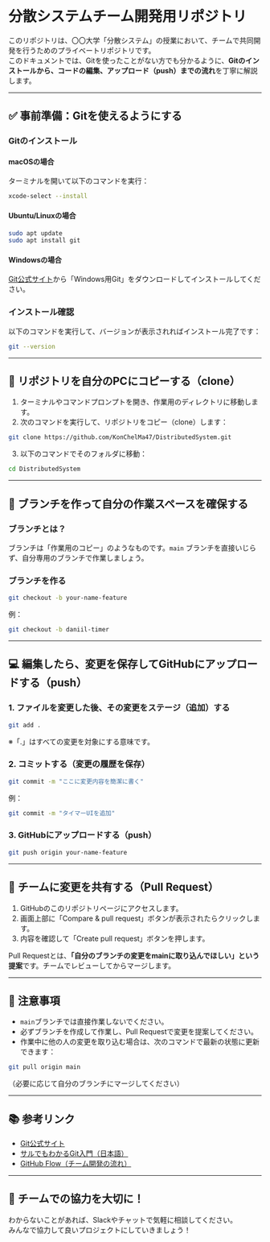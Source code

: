 # 分散システムチーム開発用リポジトリ

このリポジトリは、〇〇大学「分散システム」の授業において、チームで共同開発を行うためのプライベートリポジトリです。  
このドキュメントでは、Gitを使ったことがない方でも分かるように、**Gitのインストールから、コードの編集、アップロード（push）までの流れ**を丁寧に解説します。

---

## ✅ 事前準備：Gitを使えるようにする

### Gitのインストール

#### macOSの場合

ターミナルを開いて以下のコマンドを実行：

```bash
xcode-select --install
```

#### Ubuntu/Linuxの場合

```bash
sudo apt update
sudo apt install git
```

#### Windowsの場合

[Git公式サイト](https://git-scm.com/)から「Windows用Git」をダウンロードしてインストールしてください。

### インストール確認

以下のコマンドを実行して、バージョンが表示されればインストール完了です：

```bash
git --version
```

---

## 🚀 リポジトリを自分のPCにコピーする（clone）

1. ターミナルやコマンドプロンプトを開き、作業用のディレクトリに移動します。
2. 次のコマンドを実行して、リポジトリをコピー（clone）します：

```bash
git clone https://github.com/KonChelMa47/DistributedSystem.git
```

3. 以下のコマンドでそのフォルダに移動：

```bash
cd DistributedSystem
```

---

## 🌱 ブランチを作って自分の作業スペースを確保する

### ブランチとは？

ブランチは「作業用のコピー」のようなものです。`main` ブランチを直接いじらず、自分専用のブランチで作業しましょう。

### ブランチを作る

```bash
git checkout -b your-name-feature
```

例：

```bash
git checkout -b daniil-timer
```

---

## 💻 編集したら、変更を保存してGitHubにアップロードする（push）

### 1. ファイルを変更した後、その変更をステージ（追加）する

```bash
git add .
```

※「.」はすべての変更を対象にする意味です。

### 2. コミットする（変更の履歴を保存）

```bash
git commit -m "ここに変更内容を簡潔に書く"
```

例：

```bash
git commit -m "タイマーUIを追加"
```

### 3. GitHubにアップロードする（push）

```bash
git push origin your-name-feature
```

---

## 🔄 チームに変更を共有する（Pull Request）

1. GitHubのこのリポジトリページにアクセスします。
2. 画面上部に「Compare & pull request」ボタンが表示されたらクリックします。
3. 内容を確認して「Create pull request」ボタンを押します。

Pull Requestとは、**「自分のブランチの変更をmainに取り込んでほしい」という提案**です。チームでレビューしてからマージします。

---

## 📌 注意事項

- `main`ブランチでは直接作業しないでください。
- 必ずブランチを作成して作業し、Pull Requestで変更を提案してください。
- 作業中に他の人の変更を取り込む場合は、次のコマンドで最新の状態に更新できます：

```bash
git pull origin main
```

（必要に応じて自分のブランチにマージしてください）

---

## 📚 参考リンク

- [Git公式サイト](https://git-scm.com/)
- [サルでもわかるGit入門（日本語）](https://backlog.com/ja/git-tutorial/)
- [GitHub Flow（チーム開発の流れ）](https://docs.github.com/ja/get-started/quickstart/github-flow)

---

## 🤝 チームでの協力を大切に！

わからないことがあれば、Slackやチャットで気軽に相談してください。  
みんなで協力して良いプロジェクトにしていきましょう！
